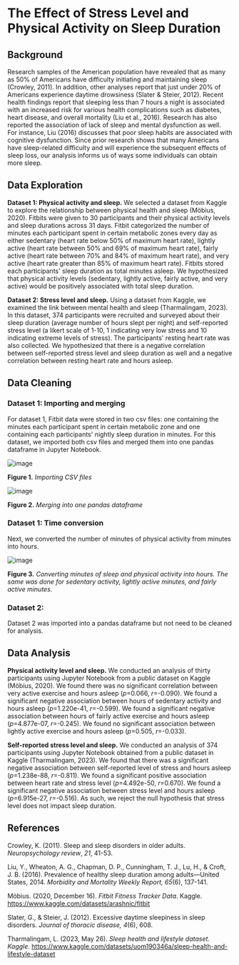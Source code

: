 # The Effect of Stress Level and Physical Activity on Sleep Duration 

## Background
Research samples of the American population have revealed that as many as 50% of Americans have difficulty initiating and maintaining sleep (Crowley, 2011). In addition, other analyses report that just under 20% of Americans experience daytime drowsiness (Slater & Steier, 2012). Recent health findings report that sleeping less than 7 hours a night is associated with an increased risk for various health complications such as diabetes, heart disease, and overall mortality (Liu et al., 2016). Research has also reported the association of lack of sleep and mental dysfunction as well. For instance, Liu (2016) discusses that poor sleep habits are associated with cognitive dysfunction. Since prior research shows that many Americans have sleep-related difficulty and will experience the subsequent effects of sleep loss, our analysis informs us of ways some individuals can obtain more sleep.

## Data Exploration
**Dataset 1: Physical activity and sleep.** We selected a dataset from Kaggle to explore the relationship between physical health and sleep (Möbius, 2020). Fitbits were given to 30 participants and their physical activity levels and sleep durations across 31 days. Fitbit categorized the number of minutes each participant spent in certain metabolic zones every day as either sedentary (heart rate below 50% of maximum heart rate), lightly active (heart rate between 50% and 69% of maximum heart rate), fairly active (heart rate between 70% and 84% of maximum heart rate), and very active (heart rate greater than 85% of maximum heart rate). Fitbits stored each participants' sleep duration as total minutes asleep. We hypothesized that physical activity levels (sedentary, lightly active, fairly active, and very active) would be positively associated with total sleep duration.

**Dataset 2: Stress level and sleep.** Using a dataset from Kaggle, we examined the link between mental health and sleep (Tharmalingam, 2023). In this dataset, 374 participants were recruited and surveyed about their sleep duration (average number of hours slept per night) and self-reported stress level (a likert scale of 1-10, 1 indicating very low stress and 10 indicating extreme levels of stress). The participants' resting heart rate was also collected. We hypothesized that there is a negative correlation between self-reported stress level and sleep duration as well and a negative correlation between resting heart rate and hours asleep.

## Data Cleaning
### Dataset 1: Importing and merging
For dataset 1, Fitbit data were stored in two csv files: one containing the minutes each participant spent in certain metabolic zone and one containing each participants' nightly sleep duration in minutes. For this dataset, we imported both csv files and merged them into one pandas dataframe in Jupyter Notebook.

![image](https://github.com/nicholaishaw/sleep-and-health-project/assets/135463220/5b394069-3b9e-460f-b974-56012720ee7e)

**Figure 1.** *Importing CSV files*

![image](https://github.com/nicholaishaw/sleep-and-health-project/assets/135463220/ce23bd04-5edd-4542-8d98-b6d107796b26)

**Figure 2.** *Merging into one pandas dataframe*

### Dataset 1: Time conversion

Next, we converted the number of minutes of physical activity from minutes into hours.

![image](https://github.com/nicholaishaw/sleep-and-health-project/assets/135463220/ed50c2b9-0eb6-4ce5-8b56-430a7dc1961a)

**Figure 3.** *Converting minutes of sleep and physical activity into hours. The same was done for sedentary activity, lightly active minutes, and fairly active minutes.*

### Dataset 2:
Dataset 2 was imported into a pandas dataframe but not need to be cleaned for analysis.

## Data Analysis
**Physical activity level and sleep.** We conducted an analysis of thirty participants using Jupyter Notebook from a public dataset on Kaggle (Möbius, 2020). We found there was no significant correlation between very active exercise and hours asleep (*p*=0.066, *r*=-0.090). We found a significant negative association between hours of sedentary activity and hours asleep (*p*=1.220e-41, *r*=-0.599). We found a significant negative association between hours of fairly active exercise and hours asleep (*p*=4.877e-07, *r*=-0.245). We found no significant association between lightly active exercise and hours asleep (*p*=0.505, *r*=-0.033).

**Self-reported stress level and sleep.** We conducted an analysis of 374 participants using Jupyter Notebook obtained from a public dataset in Kaggle (Tharmalingam, 2023). We found that there was a significant negative association between self-reported level of stress and hours asleep (*p*=1.238e-88, *r*=-0.811). We found a significant positive association between heart rate and stress level (*p*=4.492e-50, *r*=0.670). We found a significant negative association between stress level and hours asleep (*p*=6.915e-27, *r*=-0.516). As such, we reject the null hypothesis that stress level does not impact sleep duration.


## References
Crowley, K. (2011). Sleep and sleep disorders in older adults. _Neuropsychology review_, _21_, 41-53.

Liu, Y., Wheaton, A. G., Chapman, D. P., Cunningham, T. J., Lu, H., & Croft, J. B. (2016). Prevalence of healthy sleep duration among adults—United States, 2014. __Morbidity and Mortality Weekly Report_, 65_(6), 137-141.

Möbius. (2020, December 16). _Fitbit Fitness Tracker Data_. Kaggle. https://www.kaggle.com/datasets/arashnic/fitbit 

Slater, G., & Steier, J. (2012). Excessive daytime sleepiness in sleep disorders. _Journal of thoracic disease, 4_(6), 608.

Tharmalingam, L. (2023, May 26). _Sleep health and lifestyle dataset. Kaggle_. https://www.kaggle.com/datasets/uom190346a/sleep-health-and-lifestyle-dataset

